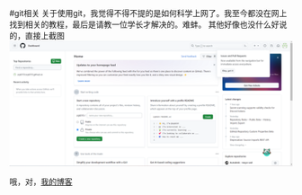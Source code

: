 #git相关
关于使用git，我觉得不得不提的是如何科学上网了。我至今都没在网上找到相关的教程，最后是请教一位学长才解决的。难蚌。
其他好像也没什么好说的，直接上截图
![Alt text](<屏幕截图 2023-10-14 094051.png>)  
  
哦，对，[我的博客](https://zqk019.github.io)